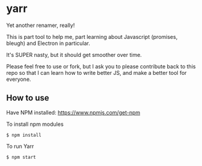# yarr
Yet another renamer, really!


This is part tool to help me, part learning about Javascript (promises, bleugh) and Electron in particular.

It's SUPER nasty, but it should get smoother over time.

Please feel free to use or fork, but I ask you to please contribute back to this repo so that I can learn how to
write better JS, and make a better tool for everyone.


## How to use
Have NPM installed:
https://www.npmjs.com/get-npm

To install npm modules
```
$ npm install
```

To run Yarr
```
$ npm start
```